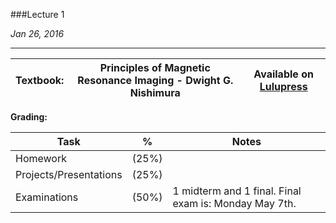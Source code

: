 ###Lecture 1

*Jan 26, 2016*

-----

|Textbook: |Principles of Magnetic Resonance Imaging - Dwight G. Nishimura| Available on [Lulupress](www.lulu.com)|
|----------|--------------------------------------------------------------|---------------------------------------|

**Grading:**

| Task| % | Notes |
|-----|---|-------|
|Homework | (25%) | |
|Projects/Presentations |(25%) |
|Examinations |(50%)| 1 midterm and 1 final. Final exam is: Monday May 7th. |
